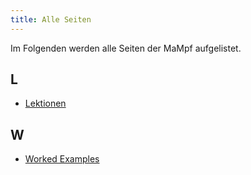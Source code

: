 ```yaml
---
title: Alle Seiten
---
```


Im Folgenden werden alle Seiten der MaMpf aufgelistet.

## L
* [Lektionen](./lessons.md)

## W
* [Worked Examples](/worked-examples.md) 
